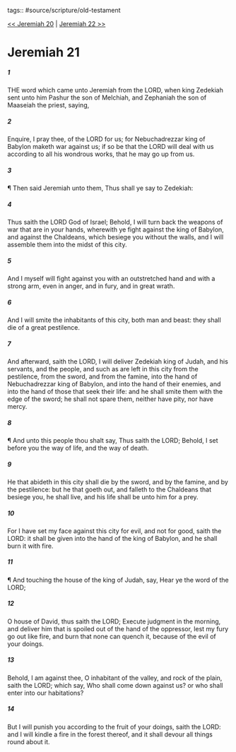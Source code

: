 tags:: #source/scripture/old-testament

[<< Jeremiah 20](old-testament/24_Jeremiah/Jeremiah_20.md) | [Jeremiah 22 >>](old-testament/24_Jeremiah/Jeremiah_22.md)

# Jeremiah 21

##### 1

THE word which came unto Jeremiah from the LORD, when king Zedekiah sent unto him Pashur the son of Melchiah, and Zephaniah the son of Maaseiah the priest, saying,

##### 2

Enquire, I pray thee, of the LORD for us; for Nebuchadrezzar king of Babylon maketh war against us; if so be that the LORD will deal with us according to all his wondrous works, that he may go up from us.

##### 3

¶ Then said Jeremiah unto them, Thus shall ye say to Zedekiah:

##### 4

Thus saith the LORD God of Israel; Behold, I will turn back the weapons of war that are in your hands, wherewith ye fight against the king of Babylon, and against the Chaldeans, which besiege you without the walls, and I will assemble them into the midst of this city.

##### 5

And I myself will fight against you with an outstretched hand and with a strong arm, even in anger, and in fury, and in great wrath.

##### 6

And I will smite the inhabitants of this city, both man and beast: they shall die of a great pestilence.

##### 7

And afterward, saith the LORD, I will deliver Zedekiah king of Judah, and his servants, and the people, and such as are left in this city from the pestilence, from the sword, and from the famine, into the hand of Nebuchadrezzar king of Babylon, and into the hand of their enemies, and into the hand of those that seek their life: and he shall smite them with the edge of the sword; he shall not spare them, neither have pity, nor have mercy.

##### 8

¶ And unto this people thou shalt say, Thus saith the LORD; Behold, I set before you the way of life, and the way of death.

##### 9

He that abideth in this city shall die by the sword, and by the famine, and by the pestilence: but he that goeth out, and falleth to the Chaldeans that besiege you, he shall live, and his life shall be unto him for a prey.

##### 10

For I have set my face against this city for evil, and not for good, saith the LORD: it shall be given into the hand of the king of Babylon, and he shall burn it with fire.

##### 11

¶ And touching the house of the king of Judah, say, Hear ye the word of the LORD;

##### 12

O house of David, thus saith the LORD; Execute judgment in the morning, and deliver him that is spoiled out of the hand of the oppressor, lest my fury go out like fire, and burn that none can quench it, because of the evil of your doings.

##### 13

Behold, I am against thee, O inhabitant of the valley, and rock of the plain, saith the LORD; which say, Who shall come down against us? or who shall enter into our habitations?

##### 14

But I will punish you according to the fruit of your doings, saith the LORD: and I will kindle a fire in the forest thereof, and it shall devour all things round about it.
